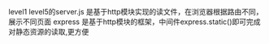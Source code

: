 level1 level5的server.js 是基于http模块实现的读文件，在浏览器根据路由不同，展示不同页面
express 是基于http模块的框架，中间件express.static()即可完成对静态资源的读取,更方便
